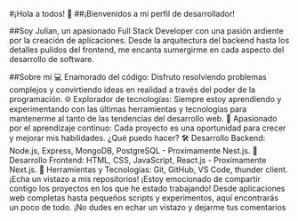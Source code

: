 #¡Hola a todos! 👋
##¡Bienvenidos a mi perfil de desarrollador!

##Soy Julian, un apasionado Full Stack Developer con una pasión ardiente por la creación de aplicaciones. Desde la arquitectura del backend hasta los detalles pulidos del frontend, me encanta sumergirme en cada aspecto del desarrollo de software.

##Sobre mí
💻 Enamorado del código: Disfruto resolviendo problemas complejos y convirtiendo ideas en realidad a través del poder de la programación.
🌐 Explorador de tecnologías: Siempre estoy aprendiendo y experimentando con las últimas herramientas y tecnologías para mantenerme al tanto de las tendencias del desarrollo web.
🚀 Apasionado por el aprendizaje continuo: Cada proyecto es una oportunidad para crecer y mejorar mis habilidades.
¿Qué puedo hacer?
🛠️ Desarrollo Backend: Node.js, Express, MongoDB, PostgreSQL - Proximamente Nest.js.
🎨 Desarrollo Frontend: HTML, CSS, JavaScript, React.js - Proximamente Next.js.
🔧 Herramientas y Tecnologías: Git, GitHub, VS Code, thunder client.
¡Echa un vistazo a mis repositorios!
¡Estoy emocionado de compartir contigo los proyectos en los que he estado trabajando! Desde aplicaciones web completas hasta pequeños scripts y experimentos, aquí encontrarás un poco de todo. ¡No dudes en echar un vistazo y dejarme tus comentarios

<!--
**Julian-Magallanes/Julian-Magallanes** is a ✨ _special_ ✨ repository because its `README.md` (this file) appears on your GitHub profile.

Here are some ideas to get you started:

- 🔭 I’m currently working on ...
- 🌱 I’m currently learning ...
- 👯 I’m looking to collaborate on ...
- 🤔 I’m looking for help with ...
- 💬 Ask me about ...
- 📫 How to reach me: ...
- 😄 Pronouns: ...
- ⚡ Fun fact: ...
-->
